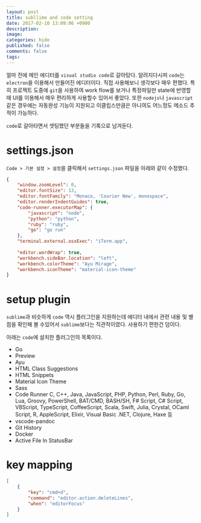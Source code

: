 ```yaml
---
layout: post
title: subllime and code setting
date: 2017-02-10 13:09:06 +0900
description: 
image: 
categories: hide
published: false
comments: false
tags:
---
```


얼마 전에 메인 에디터를 `visual studio code`로 갈아탔다. 알려지다시피 `code`는 `electron`을 이용해서 만들어진 에디터이다. 직접 사용해보니 생각보다 매우 편했다. 특히 프로젝트 도중에 `git`을 사용하여 work flow를 보거나 특정파일만 state에 반영할 때 UI를 이용해서 매우 편리하게 사용할수 있어서 좋았다. 또한 `nodejs`나 `javascript`같은 경우에는 자동완성 기능이 지원되고 이클립스만큼은 아니여도 어느정도 메소드 추적이 가능하다.

`code`로 갈아타면서 셋팅했던 부분들을 기록으로 남겨둔다.

# settings.json

`Code > 기본 설정 > 설정`을 클릭해서 `settings.json` 파일을 아래와 같이 수정했다.

```json
{
    "window.zoomLevel": 0,
    "editor.fontSize": 13,
    "editor.fontFamily": "Monaco, 'Courier New', monospace",
    "editor.renderIndentGuides": true,
    "code-runner.executorMap": {
        "javascript": "node",
        "python": "python",
        "ruby": "ruby",
        "go": "go run"
    },
    "terminal.external.osxExec": "iTerm.app",
    
    "editor.wordWrap": true,
    "workbench.sideBar.location": "left",
    "workbench.colorTheme": "Ayu Mirage",
    "workbench.iconTheme": "material-icon-theme"
}
```

# setup plugin

`sublime`과 비슷하게 `code` 역시 플러그인을 지원하는데 에디터 내에서 관련 내용 및 별점을 확인해 볼 수있어서 `sublime`보다는 직관적이였다. 사용하기 편한건 덤이다.

아래는 `code`에 설치한 플러그인의 목록이다.

- Go
- Preview
- Ayu
- HTML Class Suggestions
- HTML Snippets
- Material Icon Theme
- Sass
- Code Runner
  C, C++, Java, JavaScript, PHP, Python, Perl, Ruby, Go, Lua, Groovy, PowerShell, BAT/CMD, BASH/SH, F# Script, C# Script, VBScript, TypeScript, CoffeeScript, Scala, Swift, Julia, Crystal, OCaml Script, R, AppleScript, Elixir, Visual Basic .NET, Clojure, Haxe 등
- vscode-pandoc
- Git History
- Docker
- Active File In StatusBar

# key mapping

```json
[
    {
        "key": "cmd+d",
        "command": "editor.action.deleteLines",
        "when": "editorFocus" 
    }
]
```


